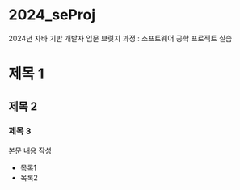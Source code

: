 # 2024_seProj
2024년 자바 기반 개발자 입문 브릿지 과정 : 소프트웨어 공학 프로젝트 실습 

# 제목 1
## 제목 2
### 제목 3

본문 내용 작성
* 목록1
* 목록2
